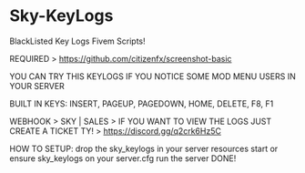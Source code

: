 # Sky-KeyLogs
BlackListed Key Logs Fivem Scripts!

REQUIRED > https://github.com/citizenfx/screenshot-basic

YOU CAN TRY THIS KEYLOGS IF YOU NOTICE SOME MOD MENU USERS IN YOUR SERVER

BUILT IN KEYS:
INSERT,
PAGEUP,
PAGEDOWN,
HOME,
DELETE,
F8,
F1

WEBHOOK > SKY | SALES > IF YOU WANT TO VIEW THE LOGS JUST CREATE A TICKET TY! > https://discord.gg/q2crk6Hz5C

HOW TO SETUP:
drop the sky_keylogs in your server resources
start or ensure sky_keylogs on your server.cfg
run the server DONE!
